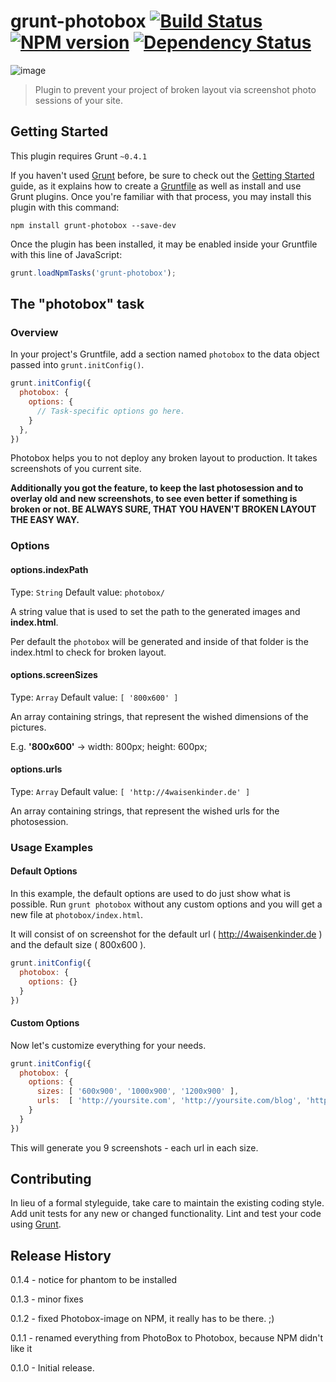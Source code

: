 # grunt-photobox [![Build Status](https://travis-ci.org/stefanjudis/grunt-photobox.png?branch=master)](https://travis-ci.org/stefanjudis/grunt-photobox) [![NPM version](https://badge.fury.io/js/grunt-photobox.png)](http://badge.fury.io/js/grunt-photobox) [![Dependency Status](https://gemnasium.com/stefanjudis/grunt-photobox.png)](https://gemnasium.com/stefanjudis/grunt-photobox)

![image](https://raw.github.com/stefanjudis/grunt-photobox/master/tasks/assets/img/photoBox.png)

> Plugin to prevent your project of broken layout via screenshot photo sessions of your site.

## Getting Started
This plugin requires Grunt `~0.4.1`

If you haven't used [Grunt](http://gruntjs.com/) before, be sure to check out the [Getting Started](http://gruntjs.com/getting-started) guide, as it explains how to create a [Gruntfile](http://gruntjs.com/sample-gruntfile) as well as install and use Grunt plugins. Once you're familiar with that process, you may install this plugin with this command:

```shell
npm install grunt-photobox --save-dev
```

Once the plugin has been installed, it may be enabled inside your Gruntfile with this line of JavaScript:

```js
grunt.loadNpmTasks('grunt-photobox');
```

## The "photobox" task

### Overview
In your project's Gruntfile, add a section named `photobox` to the data object passed into `grunt.initConfig()`.

```js
grunt.initConfig({
  photobox: {
    options: {
      // Task-specific options go here.
    }
  },
})
```

Photobox helps you to not deploy any broken layout to production. It takes screenshots of you current site. 

**Additionally you got the feature, to keep the last photosession and to overlay old and new screenshots, to see even better if something is broken or not. BE ALWAYS SURE, THAT YOU HAVEN'T BROKEN LAYOUT THE EASY WAY.**



### Options

#### options.indexPath
Type: `String`
Default value: `photobox/`

A string value that is used to set the path to the generated images and **index.html**.

Per default the ```photobox``` will be generated and inside of that folder is the index.html to check for broken layout.

#### options.screenSizes
Type: `Array`
Default value: `[ '800x600' ]`

An array containing strings, that represent the wished dimensions of the pictures.

E.g. **'800x600'** -> width: 800px; height: 600px;

#### options.urls
Type: `Array`
Default value: `[ 'http://4waisenkinder.de' ]`

An array containing strings, that represent the wished urls for the photosession.

### Usage Examples

#### Default Options
In this example, the default options are used to do just show what is possible. Run ```grunt photobox``` without any custom options and you will get a new file at ```photobox/index.html```. 

It will consist of on screenshot for the default url ( http://4waisenkinder.de ) and the default size ( 800x600 ).

```js
grunt.initConfig({
  photobox: {
    options: {}
  }
})
```

#### Custom Options
Now let's customize everything for your needs. 

```js
grunt.initConfig({
  photobox: {
    options: {
      sizes: [ '600x900', '1000x900', '1200x900' ],
      urls:  [ 'http://yoursite.com', 'http://yoursite.com/blog', 'http://yoursite.com/catalog' ]
    }
  }
})
```

This will generate you 9 screenshots - each url in each size.

## Contributing
In lieu of a formal styleguide, take care to maintain the existing coding style. Add unit tests for any new or changed functionality. Lint and test your code using [Grunt](http://gruntjs.com/).

## Release History
0.1.4 - notice for phantom to be installed

0.1.3 - minor fixes

0.1.2 - fixed Photobox-image on NPM, it really has to be there. ;)

0.1.1 - renamed everything from PhotoBox to Photobox, because NPM didn't like it

0.1.0 - Initial release.
